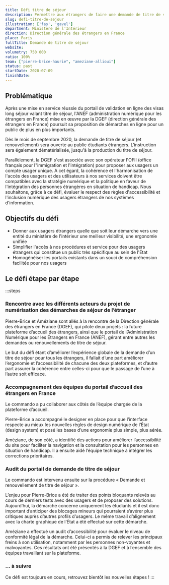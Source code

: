 ```yaml
---
title: Défi titre de séjour
description: Permettre aux étrangers de faire une demande de titre de séjour en ligne, au sein d'un portail de demande unifié
slug: defi-titre-de-sejour
illustration: ['fas', 'gavel']
department: Ministère de l'Intérieur
direction: Direction générale des étrangers en France
place: Paris
fullTitle: Demande de titre de séjour
website:
volumetry: 750 000
ratio: 100%
team: ["pierre-brice-haurie", "ameziane-allioui"]
status: past
startDate: 2020-07-09
finishDate:
---
```


## Problématique

Après une mise en service réussie du portail de validation en ligne des visas long séjour valant titre de séjour, l'ANEF (administration numérique pour les étrangers en France) mise en œuvre par la DGEF (direction générale des étrangers en France) poursuit sa proposition de démarches en ligne pour un public de plus en plus importants.

Dès le mois de  septembre 2020, la demande de titre de séjour (et renouvellement) sera ouverte au public étudiants étrangers. L'instruction sera également dématérialisée, jusqu'à la production du titre de séjour.

Parallèlement, la DGEF s'est associée avec son opérateur l'OFII (office français pour l"immigration et l'intégration) pour proposer aux usagers un compte usager unique. A cet égard, la cohérence et l'harmonisation de l'accès des usagers et des utilisateurs à nos services doivent être compatibles avec la stratégie numérique et la politique en faveur de l'intégration des personnes étrangères en situation de handicap. Nous souhaitons, grâce à ce défi, évaluer le respect des règles d'accessibilité et l'inclusion numérique des usagers étrangers de nos systèmes d'information.


## Objectifs du défi

- Donner aux usagers étrangers quelle que soit leur démarche vers une entité du ministère de l'intérieur une meilleur visibilité, une ergonomie unifiée
- Simplifier l'accès à nos procédures et service pour des usagers étrangers qui constitue un public très spécifique au sein de l'État
- Homogénéiser les portails existants dans un souci de compréhension facilitée pour nos usagers


## Le défi étape par étape

:::steps
### Rencontre avec les différents acteurs du projet de numérisation des démarches de séjour de l’étranger

Pierre-Brice et Améziane sont allés à la rencontre de la Direction générale des étrangers en France (DGEF), qui pilote deux projets : la future plateforme d’accueil des étrangers, ainsi que le portail de l’Administration Numérique pour les Étrangers en France (ANEF), gérant entre autres les demandes ou renouvellements de titre de séjour.

Le but du défi étant d’améliorer l’expérience globale de la demande d’un titre de séjour pour tous les étrangers, il fallait d’une part améliorer l’ergonomie et l’accessibilité de chacune des deux plateformes, et d’autre part assurer la cohérence entre celles-ci pour que le passage de l’une à l’autre soit efficace.

### Accompagnement des équipes du portail d’accueil des étrangers en France

Le commando a pu collaborer aux côtés de l’équipe chargée de la plateforme d’accueil.

Pierre-Brice a accompagné le designer en place pour que l’interface respecte au mieux les nouvelles règles de design numérique de l’État (design system) et posé les bases d’une ergonomie plus simple, plus aérée.

Améziane, de son côté, a identifié des actions pour améliorer l’accessibilité du site pour faciliter la navigation et la consultation pour les personnes en situation de handicap. Il a ensuite aidé l’équipe technique à intégrer les corrections prioritaires.

### Audit du portail de demande de titre de séjour

Le commando est intervenu ensuite sur la procédure « Demande et renouvellement de titre de séjour ».

L’enjeu pour Pierre-Brice a été de traiter des points bloquants relevés au cours de derniers tests avec des usagers et de proposer des solutions. Aujourd’hui, la démarche concerne uniquement  les étudiants et il est donc important d’anticiper des blocages mineurs qui pourraient s’avérer plus critiques auprès d’autres profils d’usagers. Le même travail d’alignement avec la charte graphique de l’État a été effectué sur cette démarche.

Améziane a effectué un audit d’accessibilité pour évaluer le niveau de conformité légal de la démarche. Celui-ci a permis de relever les principaux freins à son utilisation, notamment par les personnes non-voyantes et malvoyantes. Ces résultats ont été présentés à la DGEF et à l’ensemble des équipes travaillant sur la plateforme.

### ... à suivre

Ce défi est toujours en cours, retrouvez bientôt les nouvelles étapes !
:::
